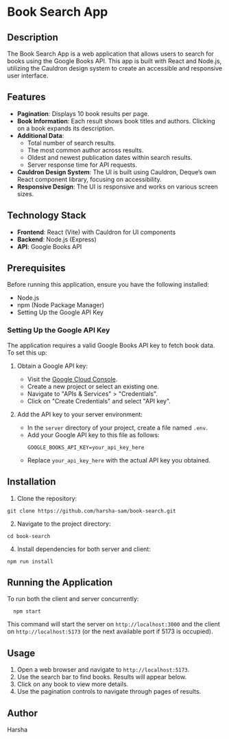 # Book Search App

## Description

The Book Search App is a web application that allows users to search for books using the Google Books API. This app is built with React and Node.js, utilizing the Cauldron design system to create an accessible and responsive user interface.

## Features

- **Pagination**: Displays 10 book results per page.
- **Book Information**: Each result shows book titles and authors. Clicking on a book expands its description.
- **Additional Data**:
  - Total number of search results.
  - The most common author across results.
  - Oldest and newest publication dates within search results.
  - Server response time for API requests.
- **Cauldron Design System**: The UI is built using Cauldron, Deque’s own React component library, focusing on accessibility.
- **Responsive Design**: The UI is responsive and works on various screen sizes.

## Technology Stack

- **Frontend**: React (Vite) with Cauldron for UI components
- **Backend**: Node.js (Express)
- **API**: Google Books API

## Prerequisites

Before running this application, ensure you have the following installed:
- Node.js
- npm (Node Package Manager)
- Setting Up the Google API Key

### Setting Up the Google API Key

The application requires a valid Google Books API key to fetch book data. To set this up:

1. Obtain a Google API key:
   - Visit the [Google Cloud Console](https://console.cloud.google.com/).
   - Create a new project or select an existing one.
   - Navigate to "APIs & Services" > "Credentials".
   - Click on "Create Credentials" and select "API key". 

2. Add the API key to your server environment:
   - In the `server` directory of your project, create a file named `.env`.
   - Add your Google API key to this file as follows:
     ```
     GOOGLE_BOOKS_API_KEY=your_api_key_here
     ```
   - Replace `your_api_key_here` with the actual API key you obtained.

## Installation

1. Clone the repository:
  ```
  git clone https://github.com/harsha-sam/book-search.git
  ```
2. Navigate to the project directory:
  ```
  cd book-search
  ```
4. Install dependencies for both server and client:
  ```
  npm run install
  ```

## Running the Application

To run both the client and server concurrently:
```
  npm start
```

This command will start the server on `http://localhost:3000` and the client on `http://localhost:5173` (or the next available port if 5173 is occupied).

## Usage

1. Open a web browser and navigate to `http://localhost:5173`.
2. Use the search bar to find books. Results will appear below.
3. Click on any book to view more details.
4. Use the pagination controls to navigate through pages of results.

## Author

Harsha
